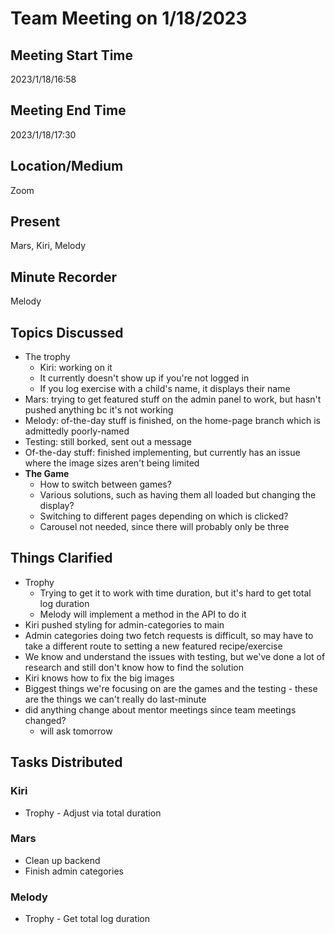 # Team Meeting on 1/18/2023

## Meeting Start Time
2023/1/18/16:58

## Meeting End Time
2023/1/18/17:30

## Location/Medium
Zoom

## Present
Mars, Kiri, Melody

## Minute Recorder
Melody

## Topics Discussed
- The trophy
  - Kiri: working on it
  - It currently doesn't show up if you're not logged in
  - If you log exercise with a child's name, it displays their name
- Mars: trying to get featured stuff on the admin panel to work, but hasn't pushed anything bc it's not working
- Melody: of-the-day stuff is finished, on the home-page branch which is admittedly poorly-named
- Testing: still borked, sent out a message
- Of-the-day stuff: finished implementing, but currently has an issue where the image sizes aren't being limited
- **The Game**
  - How to switch between games?
  - Various solutions, such as having them all loaded but changing the display?
  - Switching to different pages depending on which is clicked?
  - Carousel not needed, since there will probably only be three
## Things Clarified
- Trophy
  - Trying to get it to work with time duration, but it's hard to get total log duration
  - Melody will implement a method in the API to do it
- Kiri pushed styling for admin-categories to main
- Admin categories doing two fetch requests is difficult, so may have to take a different route to setting a new featured recipe/exercise
- We know and understand the issues with testing, but we've done a lot of research and still don't know how to find the solution
- Kiri knows how to fix the big images
- Biggest things we're focusing on are the games and the testing - these are the things we can't really do last-minute
- did anything change about mentor meetings since team meetings changed?
  - will ask tomorrow
## Tasks Distributed
### Kiri
- Trophy - Adjust via total duration
### Mars
- Clean up backend
- Finish admin categories
### Melody
- Trophy - Get total log duration
